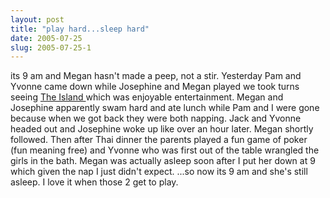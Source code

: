 ```yaml
---
layout: post
title: "play hard...sleep hard"
date: 2005-07-25
slug: 2005-07-25-1
---
```


its 9 am and Megan hasn&apos;t made a peep, not a stir.  Yesterday Pam and Yvonne came down while Josephine and Megan played we took turns seeing  [ The Island ](http://www.rottentomatoes.com/m/island/)  which was enjoyable entertainment.  Megan and Josephine apparently swam hard and ate lunch while Pam and I were gone because when we got back they were both napping.  Jack and Yvonne headed out and Josephine woke up like over an hour later.  Megan shortly followed.  Then after Thai dinner the parents played a fun game of poker (fun meaning free) and Yvonne who was first out of the table wrangled the girls in the bath.  Megan was actually asleep soon after I put her down at 9 which given the nap I just didn&apos;t expect.  ...so now its 9 am and she&apos;s still asleep.  I love it when those 2 get to play.

